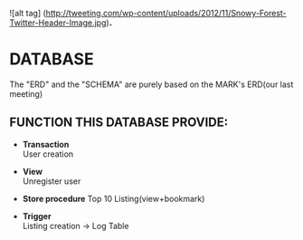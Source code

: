 
![alt tag] (http://tweeting.com/wp-content/uploads/2012/11/Snowy-Forest-Twitter-Header-Image.jpg)<img src="http://tweeting.com/wp-content/uploads/2012/11/Snowy-Forest-Twitter-Header-Image.jpg" alt="Drawing" style="width: 5px;"/> 


# DATABASE
The "ERD" and the "SCHEMA" are purely based on the MARK's ERD(our last meeting)

## FUNCTION THIS DATABASE PROVIDE:

* **Transaction**        
User creation


* **View**                   
Unregister user


* **Store procedure** 
Top 10 Listing(view+bookmark)


* **Trigger**                
Listing creation -> Log Table   

